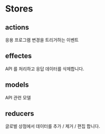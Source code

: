 # Stores

## actions

응용 프로그램 변경을 트리거하는 이벤트

## effectes

API 를 처리하고 응답 데이터를 삭제합니다.

## models

API 관련 모델

## reducers

글로벌 상점에서 데이터를 추가 / 제거 / 편집 합니다.
